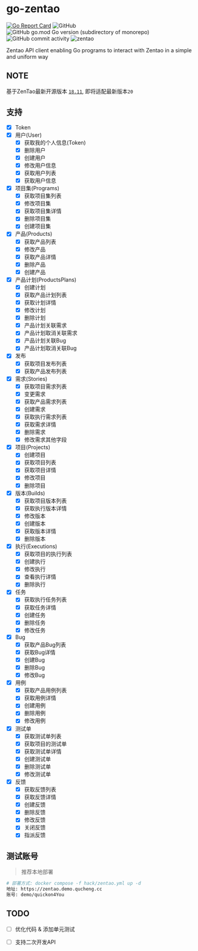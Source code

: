 # go-zentao

[![Go Report Card](https://goreportcard.com/badge/github.com/easysoft/go-zentao)](https://goreportcard.com/report/github.com/easysoft/go-zentao)
![GitHub](https://img.shields.io/github/license/easysoft/go-zentao?style=flat-square)
![GitHub go.mod Go version (subdirectory of monorepo)](https://img.shields.io/github/go-mod/go-version/easysoft/go-zentao?filename=go.mod&style=flat-square)
![GitHub commit activity](https://img.shields.io/github/commit-activity/w/easysoft/go-zentao?style=flat-square)
![zentao](https://goproxy.cn/stats/github.com/easysoft/go-zentao/badges/download-count.svg)

Zentao API client enabling Go programs to interact with Zentao in a simple and uniform way

## NOTE

基于ZenTao最新开源版本 [`18.11`](https://github.com/quicklyon/zentao-docker), 即将适配最新版本`20`

## 支持

- [x] Token
- [x] 用户(User)
  - [x] 获取我的个人信息(Token)
  - [x] 删除用户
  - [x] 创建用户
  - [x] 修改用户信息
  - [x] 获取用户列表
  - [x] 获取用户信息
- [x] 项目集(Programs)
  - [x] 获取项目集列表
  - [x] 修改项目集
  - [x] 获取项目集详情
  - [x] 删除项目集
  - [x] 创建项目集
- [x] 产品(Products)
  - [x] 获取产品列表
  - [x] 修改产品
  - [x] 获取产品详情
  - [x] 删除产品
  - [x] 创建产品
- [x] 产品计划(ProductsPlans)
  - [x] 创建计划
  - [x] 获取产品计划列表
  - [x] 获取计划详情
  - [x] 修改计划
  - [x] 删除计划
  - [x] 产品计划关联需求
  - [x] 产品计划取消关联需求
  - [x] 产品计划关联Bug
  - [x] 产品计划取消关联Bug
- [x] 发布
  - [x] 获取项目发布列表
  - [x] 获取产品发布列表
- [x] 需求(Stories)
  - [x] 获取项目需求列表
  - [x] 变更需求
  - [x] 获取产品需求列表
  - [x] 创建需求
  - [x] 获取执行需求列表
  - [x] 获取需求详情
  - [x] 删除需求
  - [x] 修改需求其他字段
- [x] 项目(Projects)
  - [x] 创建项目
  - [x] 获取项目列表
  - [x] 获取项目详情
  - [x] 修改项目
  - [x] 删除项目
- [x] 版本(Builds)
  - [x] 获取项目版本列表
  - [x] 获取执行版本详情
  - [x] 修改版本
  - [x] 创建版本
  - [x] 获取版本详情
  - [x] 删除版本
- [x] 执行(Executions)
  - [x] 获取项目的执行列表
  - [x] 创建执行
  - [x] 修改执行
  - [x] 查看执行详情
  - [x] 删除执行
- [x] 任务
  - [x] 获取执行任务列表
  - [x] 获取任务详情
  - [x] 创建任务
  - [x] 删除任务
  - [x] 修改任务
- [x] Bug
  - [x] 获取产品Bug列表
  - [x] 获取Bug详情
  - [x] 创建Bug
  - [x] 删除Bug
  - [x] 修改Bug
- [x] 用例
  - [x] 获取产品用例列表
  - [x] 获取用例详情
  - [x] 创建用例
  - [x] 删除用例
  - [x] 修改用例
- [x] 测试单
  - [x] 获取测试单列表
  - [x] 获取项目的测试单
  - [x] 获取测试单详情
  - [x] 创建测试单
  - [x] 删除测试单
  - [x] 修改测试单
- [x] 反馈
  - [x] 获取反馈列表
  - [x] 获取反馈详情
  - [x] 创建反馈
  - [x] 删除反馈
  - [x] 修改反馈
  - [x] 关闭反馈
  - [x] 指派反馈

## 测试账号

> 推荐本地部署

```bash
# 部署方式: docker compose -f hack/zentao.yml up -d
地址: https://zentao.demo.qucheng.cc
账号: demo/quickon4You
```

## TODO

- [ ] 优化代码 & 添加单元测试
- [ ] 支持二次开发API

